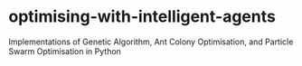# optimising-with-intelligent-agents
Implementations of Genetic Algorithm, Ant Colony Optimisation, and Particle Swarm Optimisation in Python
